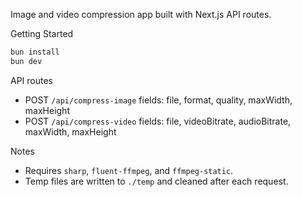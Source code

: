 Image and video compression app built with Next.js API routes.

Getting Started
```bash
bun install
bun dev
```

API routes
- POST `/api/compress-image` fields: file, format, quality, maxWidth, maxHeight
- POST `/api/compress-video` fields: file, videoBitrate, audioBitrate, maxWidth, maxHeight

Notes
- Requires `sharp`, `fluent-ffmpeg`, and `ffmpeg-static`.
- Temp files are written to `./temp` and cleaned after each request.
